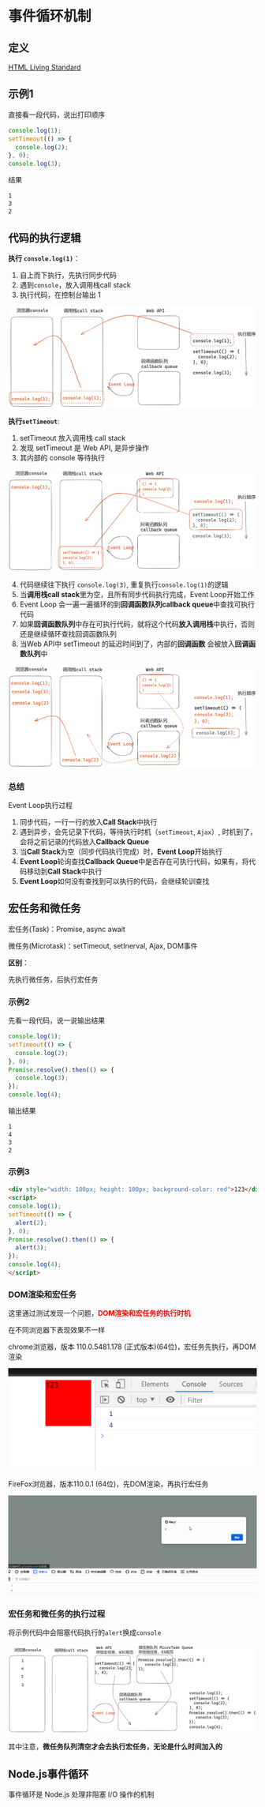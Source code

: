 # 事件循环机制

## 定义

[HTML Living Standard](https://html.spec.whatwg.org/multipage/webappapis.html#event-loops)

## 示例1

直接看一段代码，说出打印顺序

```js
console.log(1);
setTimeout(() => {
  console.log(2);
}, 0);
console.log(3);
```

结果

```text
1
3
2
```

## 代码的执行逻辑

**执行 `console.log(1)`**：

1. 自上而下执行，先执行同步代码
2. 遇到`console`，放入调用栈call stack
3. 执行代码，在控制台输出 1

![eventLoop](./assets/eventLoop/1.png)

**执行`setTimeout`**:

1. setTimeout 放入调用栈 call stack
2. 发现 setTimeout 是 Web API, 是异步操作
3. 其内部的 console 等待执行

![eventLoop](./assets/eventLoop/2.png)

4. 代码继续往下执行 `console.log(3)`, 重复执行`console.log(1)`的逻辑
5. 当**调用栈call stack**里为空，且所有同步代码执行完成，Event Loop开始工作
6. Event Loop 会一遍一遍循环的到**回调函数队列callback queue**中查找可执行代码
7. 如果**回调函数队列**中存在可执行代码，就将这个代码**放入调用栈**中执行，否则还是继续循环查找回调函数队列
8. 当Web API中 setTimeout 的延迟时间到了，内部的**回调函数** 会被放入**回调函数队列**中

![eventLoop](./assets/eventLoop/3.png)

### 总结

Event Loop执行过程

1. 同步代码，一行一行的放入**Call Stack**中执行
2. 遇到异步，会先记录下代码，等待执行时机（`setTimeout`, `Ajax`）, 时机到了，会将之前记录的代码放入**Callback Queue**
3. 当**Call Stack**为空（同步代码执行完成）时，**Event Loop**开始执行
4. **Event Loop**轮询查找**Callback Queue**中是否存在可执行代码，如果有，将代码移动到**Call Stack**中执行
5. **Event Loop**如何没有查找到可以执行的代码，会继续轮训查找

## 宏任务和微任务

宏任务(Task)：Promise, async await

微任务(Microtask)：setTimeout, setInerval, Ajax, DOM事件

**区别**：

先执行微任务，后执行宏任务

### 示例2

先看一段代码，说一说输出结果

```js
console.log(1);
setTimeout(() => {
  console.log(2);
}, 0);
Promise.resolve().then(() => {
  console.log(3);
});
console.log(4);
```

输出结果

```text
1
4
3
2
```

### 示例3

```html
<div style="width: 100px; height: 100px; background-color: red">123</div>
<script>
console.log(1);
setTimeout(() => {
  alert(2);
}, 0);
Promise.resolve().then(() => {
  alert(3);
});
console.log(4);
</script>
```

### DOM渲染和宏任务

这里通过测试发现一个问题，**<font color=red>DOM渲染和宏任务的执行时机</font>**

在不同浏览器下表现效果不一样

chrome浏览器，版本 110.0.5481.178 (正式版本)(64位)，宏任务先执行，再DOM渲染

![eventLoop](./assets/eventLoop/4.gif)

FireFox浏览器，版本110.0.1 (64位)，先DOM渲染，再执行宏任务

![eventLoop](./assets/eventLoop/5.gif)

### 宏任务和微任务的执行过程

将示例代码中会阻塞代码执行的`alert`换成`console`

![eventLoop](./assets/eventLoop/6.png)

其中注意，**微任务队列清空才会去执行宏任务，无论是什么时间加入的**

## Node.js事件循环

事件循环是 Node.js 处理非阻塞 I/O 操作的机制
